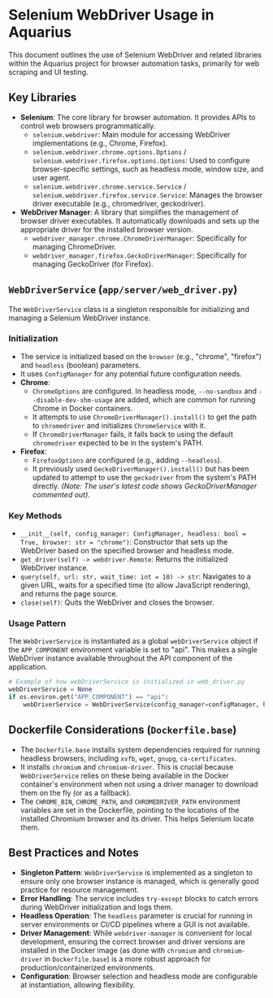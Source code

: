 # Selenium WebDriver Usage in Aquarius

This document outlines the use of Selenium WebDriver and related libraries within the Aquarius project for browser automation tasks, primarily for web scraping and UI testing.

## Key Libraries

-   **Selenium**: The core library for browser automation. It provides APIs to control web browsers programmatically.
    -   `selenium.webdriver`: Main module for accessing WebDriver implementations (e.g., Chrome, Firefox).
    -   `selenium.webdriver.chrome.options.Options` / `selenium.webdriver.firefox.options.Options`: Used to configure browser-specific settings, such as headless mode, window size, and user agent.
    -   `selenium.webdriver.chrome.service.Service` / `selenium.webdriver.firefox.service.Service`: Manages the browser driver executable (e.g., chromedriver, geckodriver).
-   **WebDriver Manager**: A library that simplifies the management of browser driver executables. It automatically downloads and sets up the appropriate driver for the installed browser version.
    -   `webdriver_manager.chrome.ChromeDriverManager`: Specifically for managing ChromeDriver.
    -   `webdriver_manager.firefox.GeckoDriverManager`: Specifically for managing GeckoDriver (for Firefox).

## `WebDriverService` (`app/server/web_driver.py`)

The `WebDriverService` class is a singleton responsible for initializing and managing a Selenium WebDriver instance.

### Initialization

-   The service is initialized based on the `browser` (e.g., "chrome", "firefox") and `headless` (boolean) parameters.
-   It uses `ConfigManager` for any potential future configuration needs.
-   **Chrome**:
    -   `ChromeOptions` are configured. In headless mode, `--no-sandbox` and `--disable-dev-shm-usage` are added, which are common for running Chrome in Docker containers.
    -   It attempts to use `ChromeDriverManager().install()` to get the path to `chromedriver` and initializes `ChromeService` with it.
    -   If `ChromeDriverManager` fails, it falls back to using the default `chromedriver` expected to be in the system's PATH.
-   **Firefox**:
    -   `FirefoxOptions` are configured (e.g., adding `--headless`).
    -   It previously used `GeckoDriverManager().install()` but has been updated to attempt to use the `geckodriver` from the system's PATH directly. *(Note: The user's latest code shows GeckoDriverManager commented out)*.

### Key Methods

-   `__init__(self, config_manager: ConfigManager, headless: bool = True, browser: str = "chrome")`: Constructor that sets up the WebDriver based on the specified browser and headless mode.
-   `get_driver(self) -> webdriver.Remote`: Returns the initialized WebDriver instance.
-   `query(self, url: str, wait_time: int = 10) -> str`: Navigates to a given URL, waits for a specified time (to allow JavaScript rendering), and returns the page source.
-   `close(self)`: Quits the WebDriver and closes the browser.

### Usage Pattern

The `WebDriverService` is instantiated as a global `webDriverService` object if the `APP_COMPONENT` environment variable is set to "api". This makes a single WebDriver instance available throughout the API component of the application.

```python
# Example of how webDriverService is initialized in web_driver.py
webDriverService = None
if os.environ.get("APP_COMPONENT") == "api":
    webDriverService = WebDriverService(config_manager=configManager, headless=True, browser="chrome") # Defaulting to Chrome
```

## Dockerfile Considerations (`Dockerfile.base`)

-   The `Dockerfile.base` installs system dependencies required for running headless browsers, including `xvfb`, `wget`, `gnupg`, `ca-certificates`.
-   It installs `chromium` and `chromium-driver`. This is crucial because `WebDriverService` relies on these being available in the Docker container's environment when not using a driver manager to download them on the fly (or as a fallback).
-   The `CHROME_BIN`, `CHROME_PATH`, and `CHROMEDRIVER_PATH` environment variables are set in the Dockerfile, pointing to the locations of the installed Chromium browser and its driver. This helps Selenium locate them.

## Best Practices and Notes

-   **Singleton Pattern**: `WebDriverService` is implemented as a singleton to ensure only one browser instance is managed, which is generally good practice for resource management.
-   **Error Handling**: The service includes `try-except` blocks to catch errors during WebDriver initialization and logs them.
-   **Headless Operation**: The `headless` parameter is crucial for running in server environments or CI/CD pipelines where a GUI is not available.
-   **Driver Management**: While `webdriver-manager` is convenient for local development, ensuring the correct browser and driver versions are installed in the Docker image (as done with `chromium` and `chromium-driver` in `Dockerfile.base`) is a more robust approach for production/containerized environments.
-   **Configuration**: Browser selection and headless mode are configurable at instantiation, allowing flexibility.

